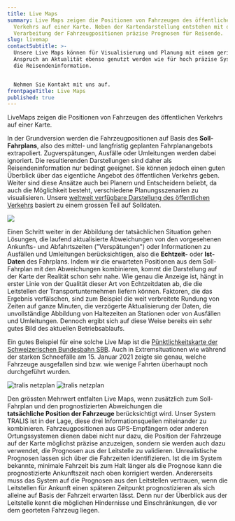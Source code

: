 ```yaml
---
title: Live Maps
summary: Live Maps zeigen die Positionen von Fahrzeugen des öffent­lichen
  Verkehrs auf einer Karte. Neben der Karten­darstellung entstehen mit der
  Ver­arbeitung der Fahrzeug­positionen präzise Prognosen für Reisende.
slug: livemap
contactSubtitle: >-
  Unsere Live Maps können für Visualisierung und Planung mit einem geringen
  Anspruch an Aktualität ebenso genutzt werden wie für hoch präzise Systeme für
  die Reisendeninformation.


  Nehmen Sie Kontakt mit uns auf.
frontpageTitle: Live Maps
published: true
---
```

LiveMaps zeigen die Positionen von Fahrzeugen des öffentlichen Verkehrs auf einer Karte. 

In der Grundversion werden die Fahrzeugpositionen auf Basis des **Soll-Fahrplans**, also des mittel- und langfristig geplanten Fahrplanangebots extrapoliert. Zugverspätungen, Ausfälle oder Umleitungen werden dabei ignoriert. Die resultierenden Darstellungen sind daher als Reisendeninformation nur bedingt geeignet. Sie können jedoch einen guten Überblick über das eigentliche Angebot des öffentlichen Verkehrs geben. Weiter sind diese Ansätze auch bei Planern und Entscheidern beliebt, da auch die Möglichkeit besteht, verschiedene Planungsszenarien zu visualisieren. Unsere [weltweit verfügbare Darstellung des öffentlichen Verkehrs](https://tracker.geops.ch/?z=6&s=1&x=1150450.8381&y=6451274.7870&l=transport)  basiert zu einem grossen Teil auf Solldaten.

![](/images/solution/tralis-livemap/tracker-worldwide.png)

Einen Schritt weiter in der Abbildung der tatsächlichen Situation gehen Lösungen, die laufend aktualisierte Abweichungen von den vorgesehenen Ankunfts- und Abfahrtszeiten ("Verspätungen") oder Informationen zu Ausfällen und Umleitungen berücksichtigen, also die **Echtzeit-** oder **Ist-Daten** des Fahrplans. Indem wir die erwarteten Positionen aus dem Soll-Fahrplan mit den Abweichungen kombinieren, kommt die Darstellung auf der Karte der Realität schon sehr nahe. Wie genau die Anzeige ist, hängt in erster Linie von der Qualität dieser Art von Echtzeitdaten ab, die die Leitstellen der Transportunternehmen liefern können. Faktoren, die das Ergebnis verfälschen, sind zum Beispiel die weit verbreitete Rundung von Zeiten auf ganze Minuten, die verzögerte Aktualisierung der Daten, die unvollständige Abbildung von Haltezeiten an Stationen oder von Ausfällen und Umleitungen. Dennoch ergibt sich auf diese Weise bereits ein sehr gutes Bild des aktuellen Betriebsablaufs. 

Ein gutes Beispiel für eine solche Live Map ist die [Pünktlichkeitskarte der Schweizerischen Bundesbahn SBB](https://maps2.trafimage.ch/ch.sbb.netzkarte?baselayers=ch.sbb.netzkarte,ch.sbb.netzkarte.dark,ch.sbb.netzkarte.luftbild.group,ch.sbb.netzkarte.landeskarte,ch.sbb.netzkarte.landeskarte.grau&lang=de&layers=ch.sbb.puenktlichkeit-all&x=953651.78&y=5998579.74&z=11.049958158687245). Auch in Extremsituationen wie während der starken Schneefälle am 15. Januar 2021 zeigte sie genau, welche Fahrzeuge ausgefallen sind bzw. wie wenige Fahrten überhaupt noch durchgeführt wurden.

<img src="/images/solution/tralis-livemap/tralis_plan_n.png" alt="tralis netzplan" class="w-full mx-auto hidden lg:block">
<img src="/images/solution/tralis-livemap/tralis_plan_mobil-1-.jpg" alt="tralis netzplan" class="w-full mx-auto lg:hidden">

Den grössten Mehrwert entfalten Live Maps, wenn zusätzlich zum Soll-Fahrplan und den prognostizierten Abweichungen die **tatsächliche Position der Fahrzeuge** berücksichtigt wird. Unser System TRALIS ist in der Lage, diese drei Informationsquellen miteinander zu kombinieren. Fahrzeugpositionen aus GPS-Empfängern oder anderen Ortungssystemen dienen dabei nicht nur dazu, die Position der Fahrzeuge auf der Karte möglichst präzise anzuzeigen, sondern sie werden auch dazu verwendet, die Prognosen aus der Leitstelle zu validieren. Unrealistische Prognosen lassen sich über die Fahrzeiten identifizieren. Ist die im System bekannte, minimale Fahrzeit bis zum Halt länger als die Prognose kann die prognostizierte Ankunftszeit nach oben korrigiert werden. Andererseits muss das System auf die Prognosen aus den Leitstellen vertrauen, wenn die Leitstellen für Ankunft einen späteren Zeitpunkt prognostizieren als sich alleine auf Basis der Fahrzeit erwarten lässt. Denn nur der Überblick aus der Leitstelle kennt die möglichen Hindernisse und Einschränkungen, die vor dem georteten Fahrzeug liegen.